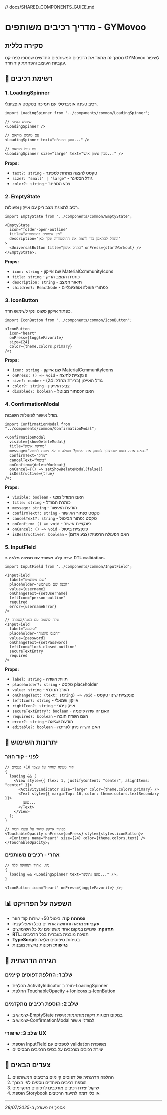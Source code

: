 // docs/SHARED_COMPONENTS_GUIDE.md

# מדריך רכיבים משותפים - GYMovoo

## סקירה כללית

מסמך זה מתעד את הרכיבים המשותפים החדשים שנוספו לפרויקט GYMovoo לשיפור עקביות העיצוב והפחתת קוד חוזר.

## 🧩 רשימת רכיבים

### 1. LoadingSpinner

רכיב טעינה אוניברסלי עם תמיכה בטקסט אופציונלי.

```tsx
import LoadingSpinner from '../components/common/LoadingSpinner';

// שימוש בסיסי
<LoadingSpinner />

// עם טקסט מותאם
<LoadingSpinner text="טוען תרגילים..." />

// עם גודל מותאם
<LoadingSpinner size="large" text="מכין אימון אישי..." />
```

**Props:**

- `text?: string` - טקסט להצגה מתחת לספינר
- `size?: "small" | "large"` - גודל הספינר
- `color?: string` - צבע הספינר

### 2. EmptyState

רכיב לתצוגת מצב ריק עם אייקון ופעולות.

```tsx
import EmptyState from "../components/common/EmptyState";

<EmptyState
  icon="folder-open-outline"
  title="אין אימונים בהיסטוריה"
  description="התחל להתאמן כדי לראות את ההיסטוריה שלך כאן"
>
  <UniversalButton title="התחל אימון" onPress={startWorkout} />
</EmptyState>;
```

**Props:**

- `icon: string` - שם אייקון MaterialCommunityIcons
- `title: string` - כותרת המצב הריק
- `description: string` - תיאור המצב
- `children?: ReactNode` - כפתורי פעולה אופציונליים

### 3. IconButton

כפתור אייקון פשוט ונקי לשימוש חוזר.

```tsx
import IconButton from "../components/common/IconButton";

<IconButton
  icon="heart"
  onPress={toggleFavorite}
  size={24}
  color={theme.colors.primary}
/>;
```

**Props:**

- `icon: string` - שם אייקון MaterialCommunityIcons
- `onPress: () => void` - פונקציית לחיצה
- `size?: number` - גודל האייקון (ברירת מחדל: 24)
- `color?: string` - צבע האייקון
- `disabled?: boolean` - האם הכפתור מבוטל

### 4. ConfirmationModal

מודל אישור לפעולות חשובות.

```tsx
import ConfirmationModal from "../components/common/ConfirmationModal";

<ConfirmationModal
  visible={showDeleteModal}
  title="מחיקת אימון"
  message="האם אתה בטוח שברצונך למחוק את האימון? פעולה זו לא ניתנת לביטול."
  confirmText="מחק"
  cancelText="ביטול"
  onConfirm={deleteWorkout}
  onCancel={() => setShowDeleteModal(false)}
  isDestructive={true}
/>;
```

**Props:**

- `visible: boolean` - האם המודל מוצג
- `title: string` - כותרת המודל
- `message: string` - הודעת האישור
- `confirmText?: string` - טקסט כפתור האישור
- `cancelText?: string` - טקסט כפתור הביטול
- `onConfirm: () => void` - פונקציית אישור
- `onCancel: () => void` - פונקציית ביטול
- `isDestructive?: boolean` - האם הפעולה הרסנית (צבע אדום)

### 5. InputField

שדה קלט משופר עם תמיכה מלאה ב-RTL וvalidation.

```tsx
import InputField from '../components/common/InputField';

<InputField
  label="שם משתמש"
  placeholder="הכנס שם משתמש"
  value={username}
  onChangeText={setUsername}
  leftIcon="person-outline"
  required
  error={usernameError}
/>

// שדה סיסמה עם הצגה/הסתרה
<InputField
  label="סיסמה"
  placeholder="הכנס סיסמה"
  value={password}
  onChangeText={setPassword}
  leftIcon="lock-closed-outline"
  secureTextEntry
  required
/>
```

**Props:**

- `label: string` - תווית השדה
- `placeholder?: string` - טקסט placeholder
- `value: string` - הערך הנוכחי
- `onChangeText: (text: string) => void` - פונקציית שינוי טקסט
- `leftIcon?: string` - אייקון שמאלי
- `rightIcon?: string` - אייקון ימני
- `secureTextEntry?: boolean` - האם זה שדה סיסמה
- `required?: boolean` - האם השדה חובה
- `error?: string` - הודעת שגיאה
- `editable?: boolean` - האם השדה ניתן לעריכה

## 🎯 יתרונות השימוש

### לפני - קוד חוזר

```tsx
// קוד טעינה שחזר על עצמו 10+ פעמים
{
  loading && (
    <View style={{ flex: 1, justifyContent: "center", alignItems: "center" }}>
      <ActivityIndicator size="large" color={theme.colors.primary} />
      <Text style={{ marginTop: 16, color: theme.colors.textSecondary }}>
        טוען...
      </Text>
    </View>
  );
}

// כפתור אייקון שחזר על עצמו רבות
<TouchableOpacity onPress={onPress} style={styles.iconButton}>
  <Ionicons name="heart" size={24} color={theme.colors.text} />
</TouchableOpacity>;
```

### אחרי - רכיבים משותפים

```tsx
// נקי, אחיד ותחזוקה קלה
{
  loading && <LoadingSpinner text="טוען נתונים..." />;
}

<IconButton icon="heart" onPress={toggleFavorite} />;
```

## 📊 השפעה על הפרויקט

- **הפחתת קוד**: ביטול 50+ שורות קוד חוזר
- **עקביות**: מראה ותחושה אחידים בכל האפליקציה
- **תחזוקה**: שינויים במקום אחד משפיעים על כל השימושים
- **RTL**: תמיכה מובנית בעברית בכל הרכיבים
- **TypeScript**: בטיחות טיפוסים מלאה
- **נגישות**: תכונות נגישות מובנות

## 🔄 הגירה הדרגתית

### שלב 1: החלפת דפוסים קיימים

- החלפת ActivityIndicator חוזר ב-LoadingSpinner
- החלפת TouchableOpacity + Ionicons ב-IconButton

### שלב 2: הוספת רכיבים מתקדמים

- שימוש ב-EmptyState במקום תצוגות ריקות מותאמות אישית
- שימוש ב-ConfirmationModal למודלי אישור

### שלב 3: שיפורי UX

- הוספת InputField לטפסים עם validation משופרת
- יצירת רכיבים מורכבים על בסיס הרכיבים הבסיסיים

## 🚀 צעדים הבאים

1. החלפה הדרגתית של דפוסים קיימים ברכיבים המשותפים
2. הוספת רכיבים מיוחדים נוספים לפי הצורך
3. שיקול יצירת רכיבים מורכבים לדפוסים מתקדמים
4. הוספת Storybook או כלי דומה לתיעוד הרכיבים

---

_מסמך זה מעודכן ב-29/07/2025_
